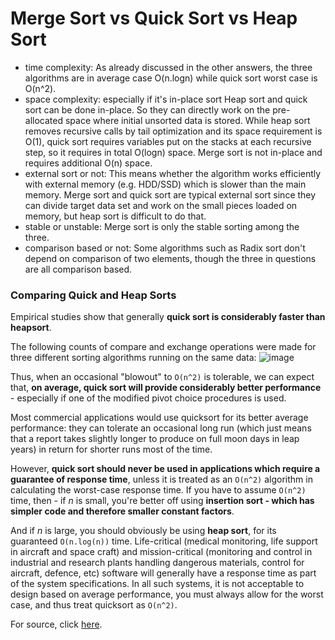 # Merge Sort vs Quick Sort vs Heap Sort
* time complexity: As already discussed in the other answers, the three algorithms are in average case O(n.logn) while quick sort worst case is O(n^2).
* space complexity: especially if it's in-place sort Heap sort and quick sort can be done in-place. So they can directly work on the pre-allocated space where initial unsorted data is stored. While heap sort removes recursive calls by tail optimization and its space requirement is O(1), quick sort requires variables put on the stacks at each recursive step, so it requires in total O(logn) space. Merge sort is not in-place and requires additional O(n) space.
* external sort or not: This means whether the algorithm works efficiently with external memory (e.g. HDD/SSD) which is slower than the main memory. Merge sort and quick sort are typical external sort since they can divide target data set and work on the small pieces loaded on memory, but heap sort is difficult to do that.
* stable or unstable: Merge sort is only the stable sorting among the three.
* comparison based or not: Some algorithms such as Radix sort don't depend on comparison of two elements, though the three in questions are all comparison based.

### Comparing Quick and Heap Sorts
Empirical studies show that generally **quick sort is considerably faster than heapsort**.

The following counts of compare and exchange operations were made for three different sorting algorithms running on the same data:
![image](https://user-images.githubusercontent.com/38404580/89568693-4cbab600-d841-11ea-9296-ebcf0a3a17f6.png)

Thus, when an occasional "blowout" to `O(n^2)` is tolerable, we can expect that, **on average, quick sort will provide considerably better performance** - especially if one of the modified pivot choice procedures is used.

Most commercial applications would use quicksort for its better average performance: they can tolerate an occasional long run (which just means that a report takes slightly longer to produce on full moon days in leap years) in return for shorter runs most of the time.

However, **quick sort should never be used in applications which require a guarantee of response time**, unless it is treated as an `O(n^2)` algorithm in calculating the worst-case response time. If you have to assume `O(n^2)` time, then - if _n_ is small, you're better off using **insertion sort - which has simpler code and therefore smaller constant factors**.

And if _n_ is large, you should obviously be using **heap sort**, for its guaranteed `O(n.log(n))` time. Life-critical (medical monitoring, life support in aircraft and space craft) and mission-critical (monitoring and control in industrial and research plants handling dangerous materials, control for aircraft, defence, etc) software will generally have a response time as part of the system specifications. In all such systems, it is not acceptable to design based on average performance, you must always allow for the worst case, and thus treat quicksort as `O(n^2)`.

For source, click [here](https://www.cs.auckland.ac.nz/software/AlgAnim/qsort3.html).
